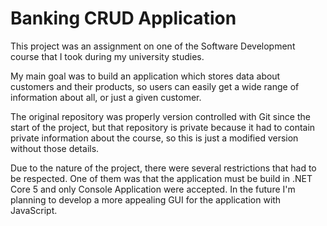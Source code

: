 # Banking CRUD Application

This project was an assignment on one of the Software Development course that I took during my university studies.

My main goal was to build an application which stores data about customers and their products, so users can easily get a wide range of information about all, or just a given customer.

The original repository was properly version controlled with Git since the start of the project, but that repository is private because it had to contain private information about the course, so this is just a modified version without those details.

Due to the nature of the project, there were several restrictions that had to be respected. One of them was that the application must be build in .NET Core 5 and only Console Application were accepted. In the future I'm planning to develop a more appealing GUI for the application with JavaScript.
